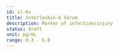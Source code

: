 ```yaml
---
id: il-6s
title: Interleukin-6 Serum
description: Marker of infection/injury
status: draft
unit: pg/mL
range: 0.3 - 5.0
---
```


